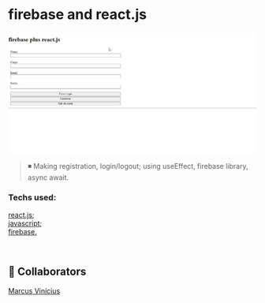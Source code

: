 # firebase and react.js 


<img src="./src/Assets/firebase.gif">

>◾ Making registration, login/logout; using useEffect, firebase library, async await.

 

### Techs used:
<a href="https://pt-br.reactjs.org/docs/getting-started.html" target="blank">react.js</a>;
<br/>
<a href="https://developer.mozilla.org/pt-BR/docs/Web/JavaScript" target="blank">javascript</a>;
<br>
<a href="https://firebase.google.com/docs">firebase.</a>

<br>


## 🤝 Collaborators

<a href="https://www.linkedin.com/in/marcusviniciusbeghelisantos/" target="blank">Marcus Vinícius</a><br>




